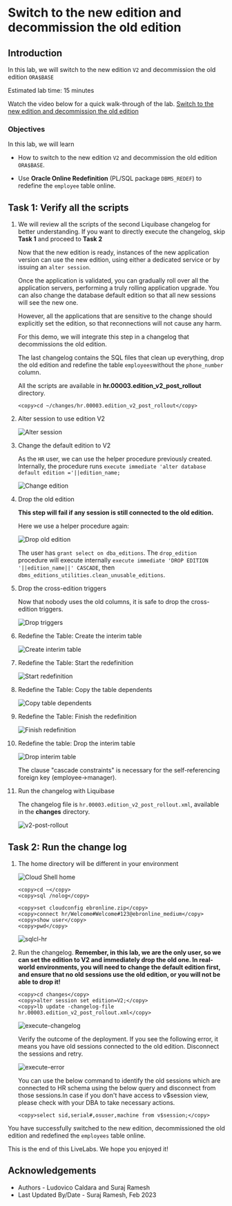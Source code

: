 # Switch to the new edition and decommission the old edition

## Introduction

In this lab, we will switch to the new edition `V2` and decommission the old edition `ORA$BASE`

Estimated lab time: 15 minutes

Watch the video below for a quick walk-through of the lab.
[Switch to the new edition and decommission the old edition](videohub:1_w16td8d1)

### Objectives

In this lab, we will learn

- How to switch to the new edition `V2` and decommission the old edition `ORA$BASE`. 

- Use **Oracle Online Redefinition** (PL/SQL package `DBMS_REDEF`) to redefine the `employee` table online.

## Task 1: Verify all the scripts 

1. We will review all the scripts of the second Liquibase changelog for better understanding. If you want to directly execute the changelog, skip **Task 1** and proceed to **Task 2** 

    Now that the new edition is ready, instances of the new application version can use the new edition, using either a dedicated service or by issuing an `alter session`.

    Once the application is validated, you can gradually roll over all the application servers, performing a truly rolling application upgrade.
    You can also change the database default edition so that all new sessions will see the new one.

    However, all the applications that are sensitive to the change should explicitly set the edition, so that reconnections will not cause any harm.

    For this demo, we will integrate this step in a changelog that decommissions the old edition.

    The last changelog contains the SQL files that clean up everything, drop the old edition and redefine the table `employees`without the `phone_number` column.

    All the scripts are available in **hr.00003.edition\_v2\_post_rollout** directory.

    ```text
    <copy>cd ~/changes/hr.00003.edition_v2_post_rollout</copy>
    ```

2. Alter session to use edition V2

    ![Alter session](images/alter-session.png " ")

3. Change the default edition to V2

    As the `HR` user, we can use the helper procedure previously created. Internally, the procedure runs `execute immediate 'alter database default edition ='||edition_name;`

    ![Change edition](images/change-edition.png " ")

4. Drop the old edition

    **This step will fail if any session is still connected to the old edition.**

    Here we use a helper procedure again:

    ![Drop old edition](images/drop-old-edition.png " ")

    The user has `grant select on dba_editions`. The `drop_edition` procedure will execute internally `execute immediate 'DROP EDITION '||edition_name||' CASCADE`, then `dbms_editions_utilities.clean_unusable_editions`.


5. Drop the cross-edition triggers

    Now that nobody uses the old columns, it is safe to drop the cross-edition triggers.

    ![Drop triggers](images/drop-triggers.png " ")

6. Redefine the Table: Create the interim table

    ![Create interim table](images/create-interim-table.png " ")

7. Redefine the Table: Start the redefinition

    ![Start redefinition](images/start-redef.png " ")

8. Redefine the Table: Copy the table dependents

    ![Copy table dependents](images/copy-table-dependents.png " ")

9. Redefine the Table: Finish the redefinition

    ![Finish redefinition](images/finish-redef.png " ")

10. Redefine the table: Drop the interim table

    ![Drop interim table](images/drop-interim.png " ")

    The clause "cascade constraints" is necessary for the self-referencing foreign key (employee->manager).

11. Run the changelog with Liquibase

    The changelog file is `hr.00003.edition_v2_post_rollout.xml`, available in the **changes** directory.

    ![v2-post-rollout](images/v2-post-rollout.png " ")

## Task 2: Run the change log 

1. The home directory will be different in your environment

    ![Cloud Shell home](images/cloudshell-home.png " ")

    ```text
    <copy>cd ~</copy>
    <copy>sql /nolog</copy>
    ```


    ```text
    <copy>set cloudconfig ebronline.zip</copy>
    <copy>connect hr/Welcome#Welcome#123@ebronline_medium</copy>
    <copy>show user</copy>
    <copy>pwd</copy>
    ```

    ![sqlcl-hr](images/sqlcl-hr.png " ")

2. Run the changelog. **Remember, in this lab, we are the only user, so we can set the edition to V2 and immediately drop the old one. In real-world environments, you will need to change the default edition first, and ensure that no old sessions use the old edition, or you will not be able to drop it!**

    ```text
    <copy>cd changes</copy>
    <copy>alter session set edition=V2;</copy>
    <copy>lb update -changelog-file hr.00003.edition_v2_post_rollout.xml</copy>
    ```
    ![execute-changelog](images/execute-changelog.png " ")

    Verify the outcome of the deployment. If you see the following error, it means you have old sessions connected to the old edition. Disconnect the sessions and retry.

    ![execute-error](images/execute-error.png " ")

    You can use the below command to identify the old sessions which are connected to HR schema using the below query and disconnect from those sessions.In case if you don't have access to v$session view, please check with your DBA to take necessary actions.

    ```text
    <copy>select sid,serial#,osuser,machine from v$session;</copy>
    ```
    
You have successfully switched to the new edition, decommissioned the old edition and redefined the `employees` table online.

This is the end of this LiveLabs. We hope you enjoyed it!

## Acknowledgements

- Authors - Ludovico Caldara and Suraj Ramesh
- Last Updated By/Date - Suraj Ramesh, Feb 2023
